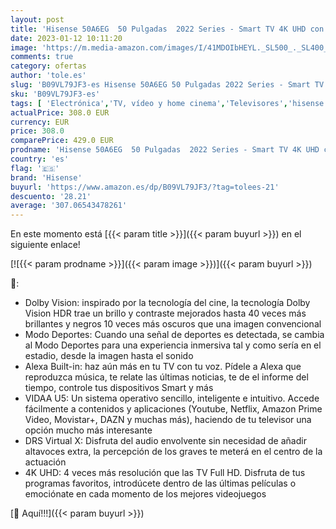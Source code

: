```yaml
---
layout: post
title: 'Hisense 50A6EG  50 Pulgadas  2022 Series - Smart TV 4K UHD con Dolby Vision HDR  DTS Virtual X  Freeview Play  Alexa Built-in  Bluetooth  Nuevo 2022 '
date: 2023-01-12 10:11:20
image: 'https://m.media-amazon.com/images/I/41MDOIbHEYL._SL500_._SL400_.jpg'
comments: true
category: ofertas
author: 'tole.es'
slug: 'B09VL79JF3-es Hisense 50A6EG 50 Pulgadas 2022 Series - Smart TV 4K UHD...'
sku: 'B09VL79JF3-es'
tags: [ 'Electrónica','TV, vídeo y home cinema','Televisores','hisense','smart','tv','🇪🇸', ]
actualPrice: 308.0 EUR
currency: EUR
price: 308.0
comparePrice: 429.0 EUR
prodname: 'Hisense 50A6EG  50 Pulgadas  2022 Series - Smart TV 4K UHD con Dolby Vision HDR  DTS Virtual X  Freeview Play  Alexa Built-in  Bluetooth  Nuevo 2022 '
country: 'es'
flag: '🇪🇸'
brand: 'Hisense'
buyurl: 'https://www.amazon.es/dp/B09VL79JF3/?tag=tolees-21'
descuento: '28.21'
average: '307.06543478261'
---
```


En este momento está [{{< param title >}}]({{< param buyurl >}}) en el siguiente enlace!

[![{{< param prodname >}}]({{< param image >}})]({{< param buyurl >}})

🔎:

- Dolby Vision: inspirado por la tecnología del cine, la tecnología Dolby Vision HDR trae un brillo y contraste mejorados hasta 40 veces más brillantes y negros 10 veces más oscuros que una imagen convencional
- Modo Deportes: Cuando una señal de deportes es detectada, se cambia al Modo Deportes para una experiencia inmersiva tal y como sería en el estadio, desde la imagen hasta el sonido
- Alexa Built-in: haz aún más en tu TV con tu voz. Pídele a Alexa que reproduzca música, te relate las últimas noticias, te de el informe del tiempo, controle tus dispositivos Smart y más
- VIDAA U5: Un sistema operativo sencillo, inteligente e intuitivo. Accede fácilmente a contenidos y aplicaciones (Youtube, Netflix, Amazon Prime Video, Movistar+, DAZN y muchas más), haciendo de tu televisor una opción mucho más interesante
- DRS Virtual X: Disfruta del audio envolvente sin necesidad de añadir altavoces extra, la percepción de los graves te meterá en el centro de la actuación
- 4K UHD: 4 veces más resolución que las TV Full HD. Disfruta de tus programas favoritos, introdúcete dentro de las últimas películas o emociónate en cada momento de los mejores videojuegos

[🛒 Aquí!!!]({{< param buyurl >}})
